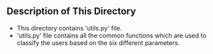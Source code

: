 ## Description of This Directory

- This directory contains 'utils.py' file.
- 'utils.py' file contains all the common functions which are used to classify the users based on the six different parameters.